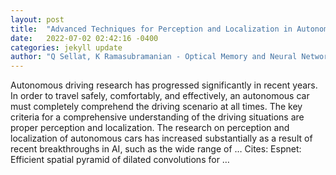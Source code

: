 ```yaml
---
layout: post
title:  "Advanced Techniques for Perception and Localization in Autonomous Driving Systems: A Survey"
date:   2022-07-02 02:42:16 -0400
categories: jekyll update
author: "Q Sellat, K Ramasubramanian - Optical Memory and Neural Networks, 2022"
---
```

Autonomous driving research has progressed significantly in recent years. In order to travel safely, comfortably, and effectively, an autonomous car must completely comprehend the driving scenario at all times. The key criteria for a comprehensive understanding of the driving situations are proper perception and localization. The research on perception and localization of autonomous cars has increased substantially as a result of recent breakthroughs in AI, such as the wide range of …
Cites: ‪Espnet: Efficient spatial pyramid of dilated convolutions for …‬  